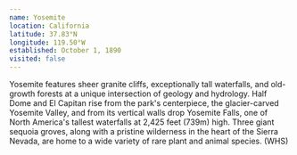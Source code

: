 ```yaml
---
name: Yosemite
location: California
latitude: 37.83°N
longitude: 119.50°W
established: October 1, 1890
visited: false
---
```


Yosemite features sheer granite cliffs, exceptionally tall waterfalls, and old-growth forests at a unique intersection of geology and hydrology. Half Dome and El Capitan rise from the park's centerpiece, the glacier-carved Yosemite Valley, and from its vertical walls drop Yosemite Falls, one of North America's tallest waterfalls at 2,425 feet (739m) high. Three giant sequoia groves, along with a pristine wilderness in the heart of the Sierra Nevada, are home to a wide variety of rare plant and animal species. (WHS)
